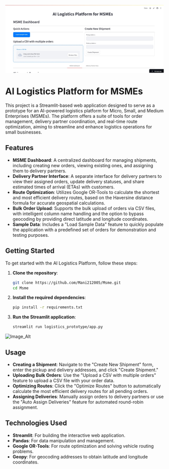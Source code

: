 ![Image_Alt](https://github.com/Mani212005/Msme/blob/030c328166903f21de3e10af65901c654a3b761a/Screenshot%202025-08-02%20163920.jpg)


# AI Logistics Platform for MSMEs

This project is a Streamlit-based web application designed to serve as a prototype for an AI-powered logistics platform for Micro, Small, and Medium Enterprises (MSMEs). The platform offers a suite of tools for order management, delivery partner coordination, and real-time route optimization, aiming to streamline and enhance logistics operations for small businesses.

## Features

- **MSME Dashboard**: A centralized dashboard for managing shipments, including creating new orders, viewing existing ones, and assigning them to delivery partners.
- **Delivery Partner Interface**: A separate interface for delivery partners to view their assigned orders, update delivery statuses, and share estimated times of arrival (ETAs) with customers.
- **Route Optimization**: Utilizes Google OR-Tools to calculate the shortest and most efficient delivery routes, based on the Haversine distance formula for accurate geospatial calculations.
- **Bulk Order Upload**: Supports the bulk upload of orders via CSV files, with intelligent column name handling and the option to bypass geocoding by providing direct latitude and longitude coordinates.
- **Sample Data**: Includes a "Load Sample Data" feature to quickly populate the application with a predefined set of orders for demonstration and testing purposes.

## Getting Started

To get started with the AI Logistics Platform, follow these steps:

1. **Clone the repository**:
   ```bash
   git clone https://github.com/Mani212005/Msme.git
   cd Msme
   ```
2. **Install the required dependencies**:
   ```bash
   pip install -r requirements.txt
   ```
3. **Run the Streamlit application**:
   ```bash
   streamlit run logistics_prototype/app.py
    ```
![Image_Alt](https://github.com/Mani212005/Msme/blob/030c328166903f21de3e10af65901c654a3b761a/Screenshot%202025-08-02%20163950.jpg)
## Usage

- **Creating a Shipment**: Navigate to the "Create New Shipment" form, enter the pickup and delivery addresses, and click "Create Shipment."
- **Uploading Bulk Orders**: Use the "Upload a CSV with multiple orders" feature to upload a CSV file with your order data.
- **Optimizing Routes**: Click the "Optimize Routes" button to automatically calculate the most efficient delivery routes for all pending orders.
- **Assigning Deliveries**: Manually assign orders to delivery partners or use the "Auto Assign Deliveries" feature for automated round-robin assignment.

## Technologies Used

- **Streamlit**: For building the interactive web application.
- **Pandas**: For data manipulation and management.
- **Google OR-Tools**: For route optimization and solving vehicle routing problems.
- **Geopy**: For geocoding addresses to obtain latitude and longitude coordinates.
